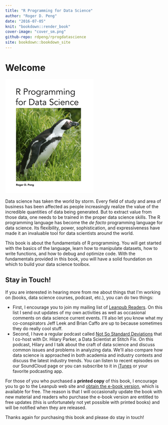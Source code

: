 ```yaml
---
title: "R Programming for Data Science"
author: "Roger D. Peng"
date: "2016-07-05"
knit: "bookdown::render_book"
cover-image: "cover_sm.png"
github-repo: rdpeng/rprogdatascience
site: bookdown::bookdown_site
---
```




# Welcome

<img src="cover_sm.png" />


Data science has taken the world by storm. Every field of study and area of business has been affected as people increasingly realize the value of the incredible quantities of data being generated. But to extract value from those data, one needs to be trained in the proper data science skills. The R programming language has become the *de facto* programming language for data science. Its flexibility, power, sophistication, and expressiveness have made it an invaluable tool for data scientists around the world. 

This book is about the fundamentals of R programming. You will get started with the basics of the language, learn how to manipulate datasets, how to write functions, and how to debug and optimize code. With the fundamentals provided in this book, you will have a solid foundation on which to build your data science toolbox.

## Stay in Touch!

If you are interested in hearing more from me about things that I'm working on (books, data
science courses, podcast, etc.), you can do two things:

* First, I encourage you to join my mailing list of [Leanpub Readers](http://eepurl.com/bAJ3zj). On this list I send out updates of my own activities as well as occasional comments on data science current events. I'll also let you know what my co-conspirators Jeff Leek and Brian Caffo are up to because sometimes they do really cool stuff.
* Second, I have a regular podcast called [Not So Standard Deviations](https://soundcloud.com/nssd-podcast) that I co-host with Dr. Hilary Parker, a Data Scientist at Stitch Fix. On this podcast, Hilary and I talk about the craft of data science and discuss common issues and problems in analyzing data. We'll also compare how data science is approached in both academia and industry contexts and discuss the latest industry trends.  You can listen to recent episodes on our SoundCloud page or you can subscribe to it in [iTunes](https://itunes.apple.com/us/podcast/not-so-standard-deviations/id1040614570) or your favorite podcasting app.

For those of you who purchased a **printed copy** of this book, I encourage you to go to the Leanpub web site and [obtain the e-book version](https://leanpub.com/rprogramming), which is available for free. The reason is that I will occasionally update the book with new material and readers who purchase the e-book version are entitled to free updates (this is unfortunately not yet possible with printed books) and will be notified when they are released.

Thanks again for purchasing this book and please do stay in touch!
